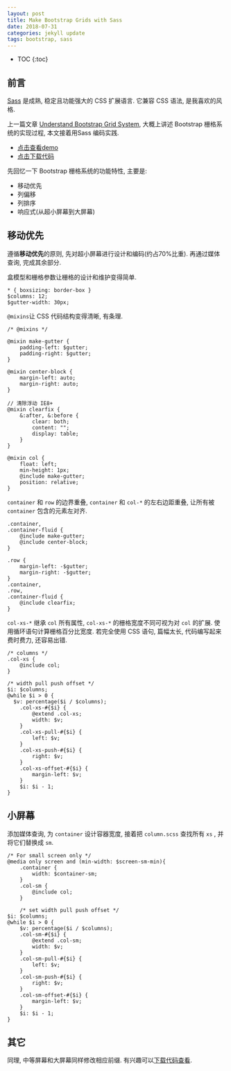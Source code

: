```yaml
---
layout: post
title: Make Bootstrap Grids with Sass
date: 2018-07-31
categories: jekyll update
tags: bootstrap, sass
---
```

* TOC
{:toc}


## 前言
[Sass][sass] 是成熟, 稳定且功能强大的 CSS 扩展语言. 它兼容 CSS 语法, 是我喜欢的风格. 

上一篇文章 [Understand Bootstrap Grid System][1], 大概上讲述 Bootstrap 栅格系统的实现过程, 本文接着用Sass 编码实践.
- [点击查看demo][3]
- [点击下载代码][2] 

先回忆一下 Bootstrap 栅格系统的功能特性, 主要是:

- 移动优先
- 列偏移
- 列排序
- 响应式(从超小屏幕到大屏幕)

## 移动优先

遵循**移动优先**的原则, 先对超小屏幕进行设计和编码(约占70%比重). 再通过媒体查询, 完成其余部分.

盒模型和栅格参数让栅格的设计和维护变得简单.

```
* { boxsizing: border-box }
$columns: 12;
$gutter-width: 30px;

```
`@mixins`让 CSS 代码结构变得清晰, 有条理.

```
/* @mixins */

@mixin make-gutter {
	padding-left: $gutter;
	padding-right: $gutter;
}

@mixin center-block {
	margin-left: auto;
	margin-right: auto;
}

// 清除浮动 IE8+
@mixin clearfix {
	&:after, &:before {
		clear: both;
		content: "";
		display: table;
	}
}

@mixin col {
	float: left;
	min-height: 1px;
	@include make-gutter;
	position: relative; 
}
```
`container` 和 `row` 的边界重叠, `container` 和 `col-*` 的左右边距重叠, 让所有被 `container` 包含的元素左对齐.
```
.container,
.container-fluid {
	@include make-gutter;
	@include center-block;
}

.row {
	margin-left: -$gutter;
	margin-right: -$gutter;
}
.container,
.row,
.container-fluid {
	@include clearfix;
}

```
`col-xs-*` 继承 `col` 所有属性, `col-xs-*` 的栅格宽度不同可视为对 `col` 的扩展. 使用循环语句计算栅格百分比宽度. 若完全使用 CSS 语句, 篇幅太长, 代码编写起来费时费力, 还容易出错. 

```
/* columns */
.col-xs {
	@include col;
}

/* width pull push offset */
$i: $columns;
@while $i > 0 {
  $v: percentage($i / $columns);
	.col-xs-#{$i} {
		@extend .col-xs;
		width: $v;
	}
	.col-xs-pull-#{$i} {
		left: $v;
	}
	.col-xs-push-#{$i} {
		right: $v;
	}
	.col-xs-offset-#{$i} {
		margin-left: $v;
	}
	$i: $i - 1;
}

```
## 小屏幕
添加媒体查询, 为 `container` 设计容器宽度, 接着把 `column.scss` 查找所有 `xs` , 并将它们替换成 `sm`.   
```
/* For small screen only */
@media only screen and (min-width: $screen-sm-min){
	.container {
		width: $container-sm;
	}
	.col-sm {
		@include col;
	}

	/* set width pull push offset */
$i: $columns;
@while $i > 0 {
	$v: percentage($i / $columns);
	.col-sm-#{$i} {
		@extend .col-sm;
		width: $v;
	}
	.col-sm-pull-#{$i} {
		left: $v;
	}
	.col-sm-push-#{$i} {
		right: $v;
	}
	.col-sm-offset-#{$i} {
		margin-left: $v;
	}
	$i: $i - 1;
}
```
## 其它
同理, 中等屏幕和大屏幕同样修改相应前缀. 有兴趣可以[下载代码查看][2].


[sass]:http://sass.bootcss.com/
[sass docs]:http://sass.bootcss.com/docs/guide/
[1]: {{site.baseurl}}/jekyll/update/2018/07/30/bootstrap-grid-system.html
[2]: {{site.baseurl}}/public/grid.scss.zip
[3]: {{site.baseurl}}/public/html/grid